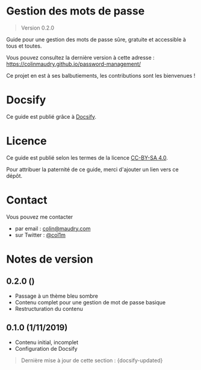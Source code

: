# Gestion des mots de passe

> Version 0.2.0

Guide pour une gestion des mots de passe sûre, gratuite et accessible à tous et toutes.

Vous pouvez consultez la dernière version à cette adresse : https://colinmaudry.github.io/password-management/

Ce projet en est à ses balbutiements, les contributions sont les bienvenues !

# Docsify

Ce guide est publié grâce à [Docsify](https://docsify.js.org/#/).

# Licence

Ce guide est publié selon les termes de la licence [CC-BY-SA 4.0](https://creativecommons.org/licenses/by-sa/4.0/).

Pour attribuer la paternité de ce guide, merci d'ajouter un lien vers ce dépôt.

# Contact

Vous pouvez me contacter

- par email : colin@maudry.com
- sur Twitter : [@col1m](https://twitter.com/col1m)

# Notes de version

## 0.2.0 ()

- Passage à un thème bleu sombre
- Contenu complet pour une gestion de mot de passe basique
- Restructuration du contenu

## 0.1.0 (1/11/2019)

- Contenu initial, incomplet
- Configuration de Docsify

> Dernière mise à jour de cette section : {docsify-updated}
